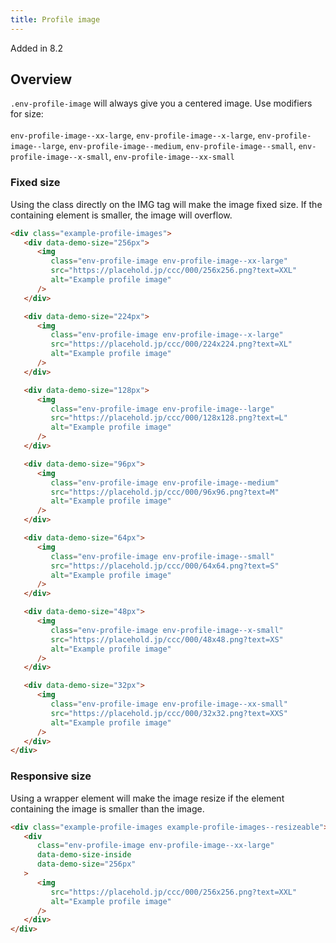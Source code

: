 ```yaml
---
title: Profile image
---
```


<span class="env-badge env-badge--info">Added in 8.2</span>

## Overview

`.env-profile-image` will always give you a centered image. Use modifiers for size:
<br>
<br>
`env-profile-image--xx-large`, `env-profile-image--x-large`, `env-profile-image--large`,
`env-profile-image--medium`, `env-profile-image--small`, `env-profile-image--x-small`, `env-profile-image--xx-small`

### Fixed size

Using the class directly on the IMG tag will make the image fixed size. If the containing
element is smaller, the image will overflow.

```html
<div class="example-profile-images">
   <div data-demo-size="256px">
      <img
         class="env-profile-image env-profile-image--xx-large"
         src="https://placehold.jp/ccc/000/256x256.png?text=XXL"
         alt="Example profile image"
      />
   </div>

   <div data-demo-size="224px">
      <img
         class="env-profile-image env-profile-image--x-large"
         src="https://placehold.jp/ccc/000/224x224.png?text=XL"
         alt="Example profile image"
      />
   </div>

   <div data-demo-size="128px">
      <img
         class="env-profile-image env-profile-image--large"
         src="https://placehold.jp/ccc/000/128x128.png?text=L"
         alt="Example profile image"
      />
   </div>

   <div data-demo-size="96px">
      <img
         class="env-profile-image env-profile-image--medium"
         src="https://placehold.jp/ccc/000/96x96.png?text=M"
         alt="Example profile image"
      />
   </div>

   <div data-demo-size="64px">
      <img
         class="env-profile-image env-profile-image--small"
         src="https://placehold.jp/ccc/000/64x64.png?text=S"
         alt="Example profile image"
      />
   </div>

   <div data-demo-size="48px">
      <img
         class="env-profile-image env-profile-image--x-small"
         src="https://placehold.jp/ccc/000/48x48.png?text=XS"
         alt="Example profile image"
      />
   </div>

   <div data-demo-size="32px">
      <img
         class="env-profile-image env-profile-image--xx-small"
         src="https://placehold.jp/ccc/000/32x32.png?text=XXS"
         alt="Example profile image"
      />
   </div>
</div>
```

### Responsive size

Using a wrapper element will make the image resize if the element containing
the image is smaller than the image.

```html
<div class="example-profile-images example-profile-images--resizeable">
   <div
      class="env-profile-image env-profile-image--xx-large"
      data-demo-size-inside
      data-demo-size="256px"
   >
      <img
         src="https://placehold.jp/ccc/000/256x256.png?text=XXL"
         alt="Example profile image"
      />
   </div>
</div>
```
